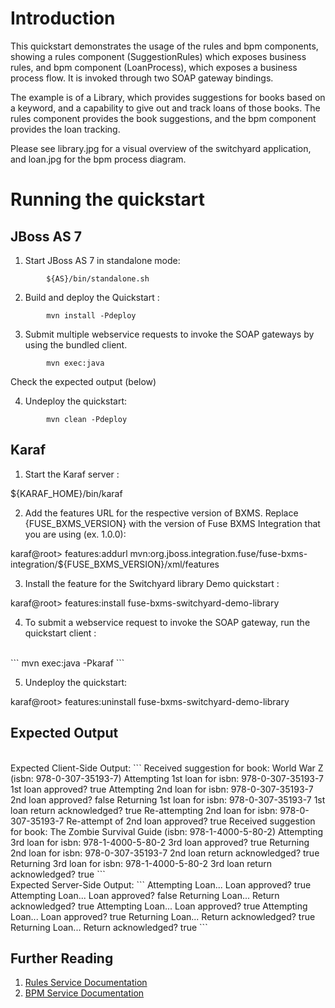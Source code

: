 Introduction
============
This quickstart demonstrates the usage of the rules and bpm components,
showing a rules component (SuggestionRules) which exposes business rules,
and bpm component (LoanProcess), which exposes a business process flow.
It is invoked through two SOAP gateway bindings.

The example is of a Library, which provides suggestions for books based on
a keyword, and a capability to give out and track loans of those books. The
rules component provides the book suggestions, and the bpm component provides
the loan tracking.

Please see library.jpg for a visual overview of the switchyard application,
and loan.jpg for the bpm process diagram.


Running the quickstart
======================

JBoss AS 7
----------
1. Start JBoss AS 7 in standalone mode:
```
        ${AS}/bin/standalone.sh
```

2. Build and deploy the Quickstart : 
```
        mvn install -Pdeploy
```

3. Submit multiple webservice requests to invoke the SOAP gateways by using the bundled client.
```
        mvn exec:java
```
  Check the expected output (below)


4. Undeploy the quickstart:
```
        mvn clean -Pdeploy
```

Karaf
----------
1. Start the Karaf server :

${KARAF_HOME}/bin/karaf

2. Add the features URL for the respective version of BXMS.   Replace {FUSE_BXMS_VERSION}
with the version of Fuse BXMS Integration that you are using (ex. 1.0.0): 

karaf@root> features:addurl mvn:org.jboss.integration.fuse/fuse-bxms-integration/${FUSE_BXMS_VERSION}/xml/features


3. Install the feature for the Switchyard library Demo quickstart :

karaf@root> features:install fuse-bxms-switchyard-demo-library

4. To submit a webservice request to invoke the SOAP gateway, run the quickstart client :
<br/>
```
mvn exec:java -Pkaraf
```
<br/>

5. Undeploy the quickstart:

karaf@root> features:uninstall fuse-bxms-switchyard-demo-library




Expected Output
-----------------

<br/>
Expected Client-Side Output:
```
Received suggestion for book: World War Z (isbn: 978-0-307-35193-7)
Attempting 1st loan for isbn: 978-0-307-35193-7
1st loan approved? true
Attempting 2nd loan for isbn: 978-0-307-35193-7
2nd loan approved? false
Returning 1st loan for isbn: 978-0-307-35193-7
1st loan return acknowledged? true
Re-attempting 2nd loan for isbn: 978-0-307-35193-7
Re-attempt of 2nd loan approved? true
Received suggestion for book: The Zombie Survival Guide (isbn: 978-1-4000-5-80-2)
Attempting 3rd loan for isbn: 978-1-4000-5-80-2
3rd loan approved? true
Returning 2nd loan for isbn: 978-0-307-35193-7
2nd loan return acknowledged? true
Returning 3rd loan for isbn: 978-1-4000-5-80-2
3rd loan return acknowledged? true
```

<br/>
Expected Server-Side Output:
```
Attempting Loan...
Loan approved? true
Attempting Loan...
Loan approved? false
Returning Loan...
Return acknowledged? true
Attempting Loan...
Loan approved? true
Attempting Loan...
Loan approved? true
Returning Loan...
Return acknowledged? true
Returning Loan...
Return acknowledged? true
```

## Further Reading

1. [Rules Service Documentation](https://docs.jboss.org/author/display/SWITCHYARD/Rules)
2. [BPM Service Documentation](https://docs.jboss.org/author/display/SWITCHYARD/BPM)

